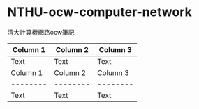 # NTHU-ocw-computer-network
清大計算機網路ocw筆記

| Column 1 | Column 2 | Column 3 |
| -------- | -------- | -------- |
| Text     | Text     | Text     |
| Column 1 | Column 2 | Column 3 |
| -------- | -------- | -------- |
| Text     | Text     | Text     |

